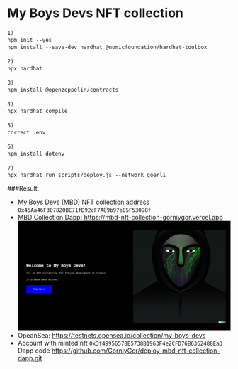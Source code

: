 # My Boys Devs NFT collection

```
1)
npm init --yes
npm install --save-dev hardhat @nomicfoundation/hardhat-toolbox

2)
npx hardhat

3)
npm install @openzeppelin/contracts

4)
npx hardhat compile

5)
correct .env

6)
npm install dotenv

7)
npx hardhat run scripts/deploy.js --network goerli
```

###Result: 
- My Boys Devs (MBD) NFT collection address `0x45Aa46F307820BC71fD92cF7A89b97e05F53098f`
- MBD Collection Dapp: https://mbd-nft-collection-gorniygor.vercel.app
  ![img.png](img.png)
- OpeanSea: https://testnets.opensea.io/collection/my-boys-devs
- Account with minted nft `0x3f49956578E5738B1963F4e2CFD76B6362488Ea3`
Dapp code https://github.com/GorniyGor/deploy-mbd-nft-collection-dapp.git

